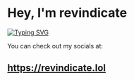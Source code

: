 # Hey, I'm revindicate

[![Typing SVG](https://readme-typing-svg.demolab.com?font=Fira+Code&pause=1000&color=F7F7F7&random=true&width=435&lines=Owner+%26+founder+of+Infobin.cc)](https://git.io/typing-svg)

You can check out my socials at:

https://revindicate.lol
-----------------------

